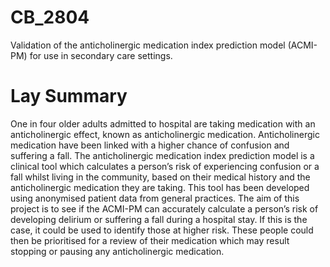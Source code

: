 # CB_2804

Validation of the anticholinergic medication index prediction model (ACMI-PM) for use in secondary care settings.

# Lay Summary

One in four older adults admitted to hospital are taking medication with an anticholinergic effect, known
as anticholinergic medication. Anticholinergic medication have been linked with a higher chance of
confusion and suffering a fall. The anticholinergic medication index prediction model is a clinical tool which
calculates a person’s risk of experiencing confusion or a fall whilst living in the community, based on their
medical history and the anticholinergic medication they are taking. This tool has been developed using
anonymised patient data from general practices. The aim of this project is to see if the ACMI-PM can
accurately calculate a person’s risk of developing delirium or suffering a fall during a hospital stay. If this is
the case, it could be used to identify those at higher risk. These people could then be prioritised for a
review of their medication which may result stopping or pausing any anticholinergic medication.
